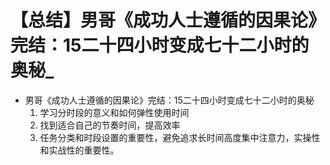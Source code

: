 # 【总结】男哥《成功人士遵循的因果论》完结：15二十四小时变成七十二小时的奥秘_

-   男哥《成功人士遵循的因果论》完结：15二十四小时变成七十二小时的奥秘
    1.  学习分时段的意义和如何弹性使用时间
    2.  找到适合自己的节奏时间，提高效率
    3.  任务分类和时段设置的重要性，避免追求长时间高度集中注意力，实操性和实战性的重要性。
